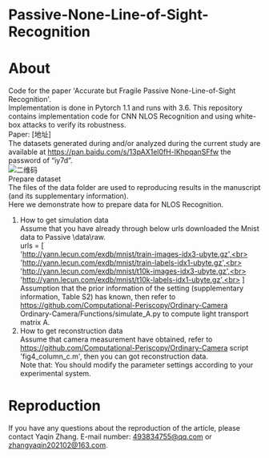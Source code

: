 # Passive-None-Line-of-Sight-Recognition

# About
Code for the paper 'Accurate but Fragile Passive None-Line-of-Sight Recognition'.<br>
Implementation is done in Pytorch 1.1 and runs with 3.6. This repository contains implementation code for CNN NLOS Recognition and using white-box attacks to verify its robustness.<br>
Paper: [地址]<br>
The datasets generated during and/or analyzed during the current study are available at https://pan.baidu.com/s/13pAX1el0fH-lKhpqanSFfw the password of “iy7d”.
<br>
![二维码](https://user-images.githubusercontent.com/52912822/198873284-36e596b9-a35e-41f0-adfa-a3b7b6991799.png)<br>
Prepare dataset<br>
The files of the data folder are used to reproducing results in the manuscript (and its supplementary information).<br>
Here we demonstrate how to prepare data for NLOS Recognition.<br>
1. How to get simulation data<br>
Assume that you have already through below urls downloaded the Mnist data to Passive \data\raw.<br>
urls = [<br>
        'http://yann.lecun.com/exdb/mnist/train-images-idx3-ubyte.gz',<br>
        'http://yann.lecun.com/exdb/mnist/train-labels-idx1-ubyte.gz',<br>
        'http://yann.lecun.com/exdb/mnist/t10k-images-idx3-ubyte.gz',<br><br>
        'http://yann.lecun.com/exdb/mnist/t10k-labels-idx1-ubyte.gz',<br>
    ]<br>
Assumption that the prior information of the setting (supplementary information, Table S2) has known, then refer to https://github.com/Computational-Periscopy/Ordinary-Camera Ordinary-Camera/Functions/simulate_A.py to compute light transport matrix A.<br>
2. How to get reconstruction data<br>
Assume that camera measurement have obtained, refer to https://github.com/Computational-Periscopy/Ordinary-Camera  script 'fig4_column_c.m', then you can got reconstruction data.<br>
Note that: You should modify the parameter settings according to your experimental system.<br>
# Reproduction
If you have any questions about the reproduction of the article, please contact Yaqin Zhang. E-mail number: 493834755@qq.com or zhangyaqin202102@163.com.
